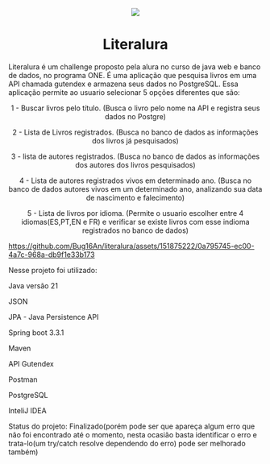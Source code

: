 <p align="center">
<img loading="Extensa blioteca." src=https://github.com/Bug16An/literalura/assets/151875222/dd100503-ebc3-4149-b874-151f6df69f60/>
</p>
<h1 align="center">Literalura</h1>
        
Literalura é um challenge proposto pela alura no curso de java web e banco de dados, no programa ONE.
É uma aplicação que pesquisa livros em uma API chamada gutendex e armazena seus dados no PostgreSQL.
Essa aplicação permite ao usuario selecionar 5 opções diferentes que são:  
                <p align="center"> 1 - Buscar livros pelo título. (Busca o livro pelo nome na API e registra seus dados no Postgre)</p>
                <p align="center"> 2 - Lista de Livros registrados.  (Busca no banco de dados as informações dos livros já pesquisados)</p>
                <p align="center"> 3 - lista de autores registrados. (Busca no banco de dados as informações dos autores dos livros pesquisados)</p>
                <p align="center"> 4 - Lista de autores registrados vivos em determinado ano. (Busca no banco de dados autores vivos em um determinado ano, analizando sua data de nascimento e falecimento)</p>
                <p align="center"> 5 - Lista de livros por idioma. (Permite o usuario escolher entre 4 idiomas(ES,PT,EN e FR) e verificar se existe livros com esse indioma registrados no banco de dados)</p>


https://github.com/Bug16An/literalura/assets/151875222/0a795745-ec00-4a7c-968a-db9f1e33b173

<p>Nesse projeto foi utilizado:</p>
<p>Java versão 21</p>
<p>JSON</p>
<p>JPA - Java Persistence API</p>
<p>Spring boot 3.3.1</p>
<p>Maven</p>
<p>API Gutendex</p>
<p>Postman</p>
<p>PostgreSQL</p>
<p>InteliJ IDEA</p>

<p> Status do projeto: Finalizado(porém pode ser que apareça algum erro que não foi encontrado até o momento, nesta ocasião basta identificar o erro e trata-lo(um try/catch resolve dependendo do erro) pode ser melhorado também)</p>
